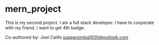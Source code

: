# mern_project
This is my second project.
I  am a  full stack developer.
I have to cooperate with my friend.
I want to get 4th badge.


Co-authored-by: Joel Califa <suppersimba1000@outlook.com>

